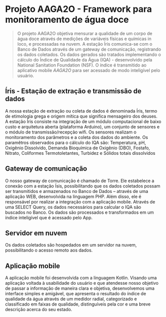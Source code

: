 # Projeto AAGA2O - Framework para monitoramento de água doce

> O projeto AAGA2O objetiva mensurar a qualidade de um corpo de água doce através de medições de variáveis físicas e químicas in loco, e processadas na nuvem.
> A estação Íris comunica-se com o Banco de Dados através de um gateway de comunicação, registrando os dados coletados.
> Os dados gerados são tratados implementando o cálculo do Índice de Qualidade da Água (IQA) - desenvolvido pela National Sanitation Foundation (NSF).
> O índice é transmitido ao aplicativo mobile *AAGA2O* para ser acessado de modo inteligível pelo usuário.

## Íris - Estação de extração e transmissão de dados
A nossa estação de extração ou coleta de dados é denominada Íris, termo de etimologia grega e origem mítica que significa mensageiro dos deuses. A estação Íris consiste na integração de um módulo computacional de baixo custo e arquitetura aberta (plataforma Arduino), um conjunto de sensores e o módulo de transmissão/recepção wifi.
Os sensores realizam o monitoramento dos parâmetros e a coleta dos dados do ambiente. Os paramêtros observados para o cálculo do IQA são: Temperatura, pH, Oxigênio Dissolvido, Demanda Bioquímica de Oxigênio (DBO), Fostafo, Nitrato, Coliformes Termotoletantes, Turbidez e Sólidos totais dissolvidos

## Gateway de comunicação
O nosso gateway de comunicação é chamado de Torre. Ele estabelece a conexão com a estação Ísis, possibilitando que os dados coletados possam ser transmitidos e armazenados no Banco de Dados – através de uma aplicação WEB, desenvolvida na linguagem PHP.
Além disso, ele é responsável por realizar a integração com a aplicação mobile. Através de uma SELECT Query, os dados necessários para calcular o IQA são buscados no Banco. Os dados são processados e transformados em um índice inteligível que é acessado pelo App.

## Servidor em nuvem
Os dados coletados são hospedados em um servidor na nuvem, possibilitando o acesso remoto aos dados.

## Aplicação mobile
A aplicação mobile foi desenvolvida com a linguagem Kotlin. Visando uma aplicação voltada à usabilidade do usuário e que atendesse nosso objetivo de passar a informação de maneira clara e objetiva, desenvolvemos uma interface simples e amigável, que apresenta o resultado do índice de qualidade da água através de um medidor radial, categorizado e classificado em faixas de qualidade, distinguíveis pela cor e uma breve descrição acerca do seu estado.
